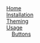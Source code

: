 <br><br><br><br>

[Home](#) \
[Installation](#installation) \
[Theming](#theming) \
[Usage](#usage) \
&emsp;[Buttons](#buttons)